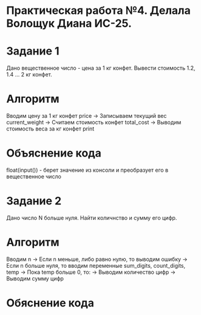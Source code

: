 # Практическая работа №4. Делала Волощук Диана ИС-25.
# Задание 1
Дано вещественное число - цена за 1 кг конфет. Вывести стоимость 1.2, 1.4 ... 2 кг конфет.
# Алгоритм
Вводим цену за 1 кг конфет price
->
Записываем текущий вес current_weight
->
Считаем стоимость конфет total_cost
->
Выводим стоимость веса за кг конфет print 
# Объяснение кода
float(input()) - берет значение из консоли и преобразует его в вещественное число

# Задание 2
Дано число N больше нуля. Найти количнство и сумму его цифр.
# Алгоритм
Вводим n
->
Если n меньше, либо равно нулю, то выводим ошибку
->
Если n больше нуля, то вводим переменные sum_digits, count_digits, temp
->
Пока  temp  больше 0, то:
->
Выводим количество цифр
->
Выводим сумму цифр
# Обяснение кода
